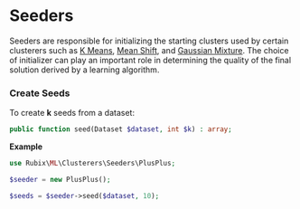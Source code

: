 # Seeders
Seeders are responsible for initializing the starting clusters used by certain clusterers such as [K Means](../k-means.md), [Mean Shift](../mean-shift.md), and [Gaussian Mixture](../gaussian-mixture.md). The choice of initializer can play an important role in determining the quality of the final solution derived by a learning algorithm.

### Create Seeds
To create **k** seeds from a dataset:
```php
public function seed(Dataset $dataset, int $k) : array;
```

**Example**

```php
use Rubix\ML\Clusterers\Seeders\PlusPlus;

$seeder = new PlusPlus();

$seeds = $seeder->seed($dataset, 10);
```